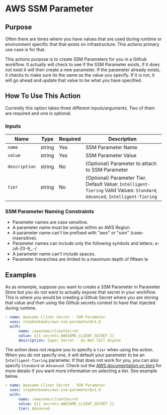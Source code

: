 # AWS SSM Parameter

## Purpose

Often there are times where you have values that are used during runtime or environment specific that that exists on infrastructure.  This actions primary use case is for that.  

This actions purpose is to create SSM Parameters for you in a Github workflow.  It actually will check to see if the SSM Parameter exists, if it does not exist it will then create a new parameter.  If the parameter already exists, it checks to make sure its the same as the value you specify.  If it is not, it will go ahead and update that value to be what you have specified.


## How To Use This Action

Currently this option takes three different inputs/arguments.  Two of them are required and one is optional.  

### Inputs
| Name          | Type   | Required | Description                                                                                                                  |
| ------------- | ------ | -------- | ---------------------------------------------------------------------------------------------------------------------------- |
| `name`        | string | Yes      | SSM Parameter Name                                                                                                           |
| `value`       | string | Yes      | SSM Parameter Value                                                                                                          |
| `description` | string | No       | (Optional) Parameter to attach to SSM Parameter                                                                              |
| `tier`        | string | No       | (Optional) Parameter Tier. Default Value: `Intelligent-Tiering` Valid Values: `Standard`,  `Advanced`, `Intelligent-Tiering` |


### SSM Parameter Naming Constraints

* Parameter names are case sensitive.
* A parameter name must be unique within an AWS Region
* A parameter name can't be prefixed with "aws" or "ssm" (case-insensitive).
* Parameter names can include only the following symbols and letters: a-zA-Z0-9_.-/
* A parameter name can't include spaces.
* Parameter hierarchies are limited to a maximum depth of fifteen le


## Examples

As as emample, suppose you want to create a SSM Parameter in Parameter Store but you do not want to actually expose that secret in your workflow.  This is where you would be creating a Github Secret where you are storing that value and then using the Github secrets context to have that injected during runtime. 

```yaml
- name: Awesome Clinet Secret - SSM Parameter
  uses: stephenbawks/aws-ssm-parameter@v1.6
  with:
      name: /awesome/clientSecret
      value: ${{ secrets.AWESOME_CLIENT_SECRET }}
      description: Super Secret - Do Not Tell Anyone
```

The action does not require you to specify a `tier` when using the action.  When you do not specify one, it will default your parameter to be an `Intelligent-Tiering` parameter.  If that does not work for you, you can also specify `Standard` or `Advanced`.  Check out the [AWS documentation on tiers](https://docs.aws.amazon.com/systems-manager/latest/userguide/parameter-store-advanced-parameters.html#ps-default-tier) for more details if you want more information on selecting a tier. See example below.
```yaml
- name: Awesome Clinet Secret - SSM Parameter
  uses: stephenbawks/aws-ssm-parameter@v1.6
  with:
      name: /awesome/clientSecret
      value: ${{ secrets.AWESOME_CLIENT_SECRET }}
      tier: Advanced
```